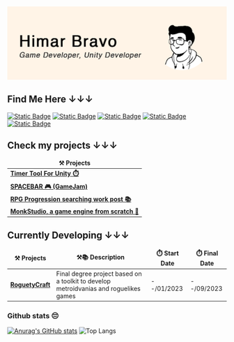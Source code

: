 <img src="images/banner.png" alt="banner introducing Himar Bravo page">

## Find Me Here ↓↓↓
[![Static Badge](https://img.shields.io/badge/Twitter-blue?style=for-the-badge&logo=twitter)](https://twitter.com/himarsus)
[![Static Badge](https://img.shields.io/badge/Reddit-orange?style=for-the-badge&logo=reddit)](https://www.reddit.com/user/himarsus)
[![Static Badge](https://img.shields.io/badge/Linkedin-blue?style=for-the-badge&logo=linkedin)](https://www.linkedin.com/in/himar-bravo-gonz%C3%A1lez-bb7a8b1ab/)
[![Static Badge](https://img.shields.io/badge/Itchio.io-red?style=for-the-badge&logo=itchdotio)](https://himar33.itch.io/)
[![Static Badge](https://img.shields.io/badge/Unity_forum-black?style=for-the-badge&logo=unity)](https://forum.unity.com/members/unity_de396eb2813f99e6912e.8285575/)

## Check my projects ↓↓↓
<table>
  <thead align="center">
    <tr border: none;>
      <td><b>⚒️ Projects</b></td>
    </tr>
  </thead>
  <tbody>
    <tr>
      <td><a href="https://github.com/himar33/TimerTool-Unity-Utility"><b>Timer Tool For Unity ⏱️</b></a></td>
    </tr>
    <tr>
      <td><a href="https://himar33.itch.io/spacebar-the-game"><b>SPACEBAR 🎮 (GameJam)</b></a></td>
    </tr>
    <tr>
      <td><a href="https://himar33.github.io/RPG-Progression/"><b>RPG Progression searching work post 📚</b></a></td>
    </tr>
    <tr>
      <td><a href="https://github.com/AMADE128/MonkStudio"><b>MonkStudio, a game engine from scratch 🔧</b></a></td>
    </tr
  </tbody>
</table>

## Currently Developing ↓↓↓
<table>
  <thead align="center">
    <tr border: none;>
      <td><b>⚒️ Projects</b></td>
      <td><b>⚒📚 Description</b></td>
      <td><b>⏱️ Start Date</b></td>
      <td><b>⏱️ Final Date</b></td>
    </tr>
  </thead>
  <tbody>
    <tr>
      <td><a href="https://github.com/himar33/RoguetyCraft"><b>RoguetyCraft</b></a></td>
      <td>Final degree project based on a toolkit to develop metroidvanias and roguelikes games</td>
      <td>--/01/2023</td>
      <td>--/09/2023</td>
    </tr>
  </tbody>
</table>

### Github stats 😔
[![Anurag's GitHub stats](https://github-readme-stats.vercel.app/api?username=himar33&theme=radical)](https://github.com/anuraghazra/github-readme-stats)
![Top Langs](https://github-readme-stats.vercel.app/api/top-langs/?username=himar33&layout=compact&theme=radical)

